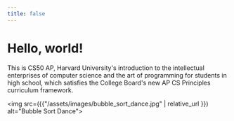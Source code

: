 ```yaml
---
title: false
---
```


# Hello, world!

This is CS50 AP, Harvard University's introduction to the intellectual enterprises of computer science and the art of programming for students in high school, which satisfies the College Board's new AP CS Principles curriculum framework.

<!-- <iframe src="https://www.youtube.com/embed/tZxLMIk_SaY?playlist=GAB6Gm7pTTA"></iframe> -->
<img src=({{"/assets/images/bubble_sort_dance.jpg" | relative_url }}) alt="Bubble Sort Dance">
